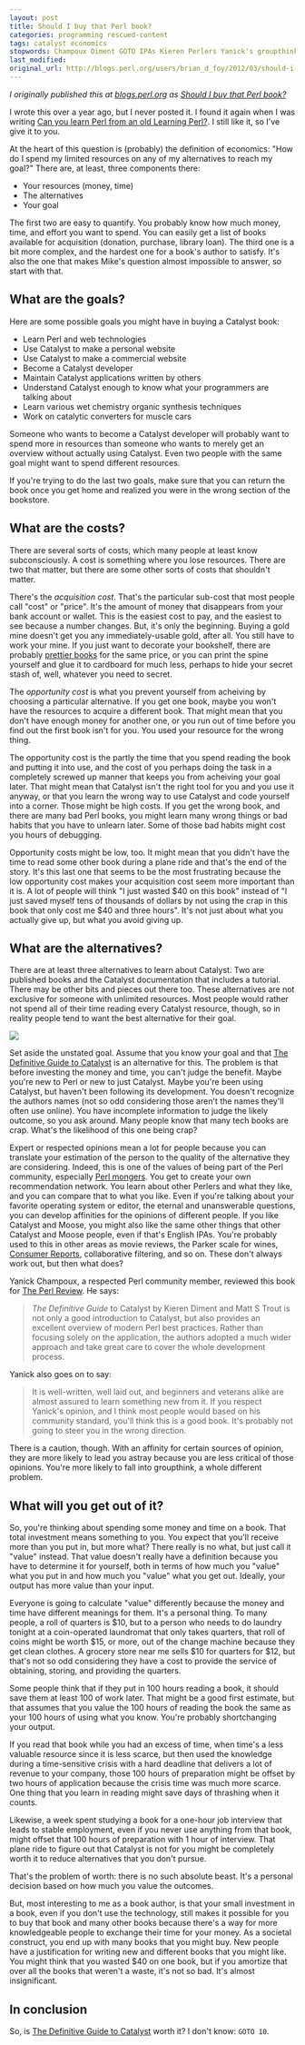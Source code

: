 ```yaml
---
layout: post
title: Should I buy that Perl book?
categories: programming rescued-content
tags: catalyst economics
stopwords: Champoux Diment GOTO IPAs Kieren Perlers Yanick's groupthink href px
last_modified:
original_url: http://blogs.perl.org/users/brian_d_foy/2012/03/should-i-buy-that-perl-book.html
---
```


*I originally published this at [blogs.perl.org](http://blogs.perl.org) as [Should I buy that Perl book?](http://blogs.perl.org/users/brian_d_foy/2012/03/should-i-buy-that-perl-book.html)*

I wrote this over a year ago, but I never posted it. I found it again when I was writing [Can you learn Perl from an old Learning Perl?](https://www.learning-perl.com/2012/03/can-you-learn-perl-from-an-old-learning-perl/). I still like it, so I've give it to you.

At the heart of this question is (probably) the definition of economics: "How do I spend my limited resources on any of my alternatives to reach my goal?" There are, at least, three components there:

* Your resources (money, time)
* The alternatives
* Your goal

The first two are easy to quantify. You probably know how much money, time, and effort you want to spend. You can easily get a list of books available for acquisition (donation, purchase, library loan). The third one is a bit more complex, and the hardest one for a book's author to satisfy. It's also the one that makes Mike's question almost impossible to answer, so start with that.

## What are the goals?

Here are some possible goals you might have in buying a Catalyst book:

* Learn Perl and web technologies
* Use Catalyst to make a personal website
* Use Catalyst to make a commercial website
* Become a Catalyst developer
* Maintain Catalyst applications written by others
* Understand Catalyst enough to know what your programmers are talking about
* Learn various wet chemistry organic synthesis techniques
* Work on catalytic converters for muscle cars

Someone who wants to become a Catalyst developer will probably want to spend more in resources than someone who wants to merely get an overview without actually using Catalyst. Even two people with the same goal might want to spend different resources.

If you're trying to do the last two goals, make sure that you can return the book once you get home and realized you were in the wrong section of the bookstore.

## What are the costs?

There are several sorts of costs, which many people at least know subconsciously. A cost is something where you lose resources. There are two that matter, but there are some other sorts of costs that shouldn't matter.

There's the *acquisition cost*. That's the particular sub-cost that most people call "cost" or "price". It's the amount of money that disappears from your bank account or wallet. This is the easiest cost to pay, and the easiest to see because a number changes. But, it's only the beginning. Buying a gold mine doesn't get you any immediately-usable gold, after all. You still have to work your mine. If you just want to decorate your bookshelf, there are probably [prettier books](https://amzn.to/2GUe75U) for the same price, or you can print the spine yourself and glue it to cardboard for much less, perhaps to hide your secret stash of, well, whatever you need to secret.

The *opportunity cost* is what you prevent yourself from acheiving by choosing a particular alternative. If you get one book, maybe you won't have the resources to acquire a different book. That might mean that you don't have enough money for another one, or you run out of time before you find out the first book isn't for you. You used your resource for the wrong thing.

The opportunity cost is the partly the time that you spend reading the book and putting it into use, and the cost of you perhaps doing the task in a completely screwed up manner that keeps you from acheiving your goal later. That might mean that Catalyst isn't the right tool for you and you use it anyway, or that you learn the wrong way to use Catalyst and code yourself into a corner. Those might be high costs. If you get the wrong book, and there are many bad Perl books, you might learn many wrong things or bad habits that you have to unlearn later. Some of those bad habits might cost you hours of debugging.

Opportunity costs might be low, too. It might mean that you didn't have the time to read some other book during a plane ride and that's the end of the story. It's this last one that seems to be the most frustrating because the low opportunity cost makes your acquisition cost seem more important than it is. A lot of people will think "I just wasted $40 on this book" instead of "I just saved myself tens of thousands of dollars by not using the crap in this book that only cost me $40 and three hours". It's not just about what you actually give up, but what you avoid giving up.

## What are the alternatives?

There are at least three alternatives to learn about Catalyst. Two are published books and the Catalyst documentation that includes a tutorial. There may be other bits and pieces out there too. These alternatives are not exclusive for someone with unlimited resources. Most people would rather not spend all of their time reading every Catalyst resource, though, so in reality people tend to want the best alternative for their goal.

<a target="_blank"  href="https://www.amazon.com/gp/product/1430223650/ref=as_li_tl?ie=UTF8&camp=1789&creative=9325&creativeASIN=1430223650&linkCode=as2&tag=hashbang09-20&linkId=164cd4069e82e9aa197e949a25211819"><img class="center" border="0" src="//ws-na.amazon-adsystem.com/widgets/q?_encoding=UTF8&MarketPlace=US&ASIN=1430223650&ServiceVersion=20070822&ID=AsinImage&WS=1&Format=_SL250_&tag=hashbang09-20" ></a><img src="//ir-na.amazon-adsystem.com/e/ir?t=hashbang09-20&l=am2&o=1&a=1430223650" width="1" height="1" border="0" alt="" style="border:none !important; margin:0px !important;" />

Set aside the unstated goal. Assume that you know your goal and that [The Definitive Guide to Catalyst](https://amzn.to/3baGk6e) is an alternative for this. The problem is that before investing the money and time, you can't judge the benefit. Maybe you're new to Perl or new to just Catalyst. Maybe you're been using Catalyst, but haven't been following its development. You doesn't recognize the authors names (not so odd considering those aren't the names they'll often use online). You have incomplete information to judge the likely outcome, so you ask around. Many people know that many tech books are crap. What's the likelihood of this one being crap?

Expert or respected opinions mean a lot for people because you can translate your estimation of the person to the quality of the alternative they are considering. Indeed, this is one of the values of being part of the Perl community, especially [Perl mongers](http://www.pm.org). You get to create your own recommendation network. You learn about other Perlers and what they like, and you can compare that to what you like. Even if you're talking about your favorite operating system or editor, the eternal and unanswerable questions, you can develop affinities for the opinions of different people. If you like Catalyst and Moose, you might also like the same other things that other Catalyst and Moose people, even if that's English IPAs. You're probably used to this in other areas as movie reviews, the Parker scale for wines, [Consumer Reports](http://www.consumerreports.org), collaborative filtering, and so on. These don't always work out, but then what does?

Yanick Champoux, a respected Perl community member, reviewed this book for [The Perl Review](http://www.theperlreview.com/). He says:

> *The Definitive Guide* to Catalyst by Kieren Diment and Matt S Trout is not only a good introduction to Catalyst, but also provides an excellent overview of modern Perl best practices. Rather than focusing solely on the application, the authors adopted a much wider approach and take great care to cover the whole development process.

Yanick also goes on to say:

> It is well-written, well laid out, and beginners and veterans alike are almost assured to learn something new from it.
If you respect Yanick's opinion, and I think most people would based on his community standard, you'll think this is a good book. It's probably not going to steer you in the wrong direction.

There is a caution, though. With an affinity for certain sources of opinion, they are more likely to lead you astray because you are less critical of those opinions. You're more likely to fall into groupthink, a whole different problem.

## What will you get out of it?

So, you're thinking about spending some money and time on a book. That total investment means something to you. You expect that you'll receive more than you put in, but more what? There really is no what, but just call it "value" instead. That value doesn't really have a definition because you have to determine it for yourself, both in terms of how much you "value" what you put in and how much you "value" what you get out. Ideally, your output has more value than your input.

Everyone is going to calculate "value" differently because the money and time have different meanings for them. It's a personal thing. To many people, a roll of quarters is $10, but to a person who needs to do laundry tonight at a coin-operated laundromat that only takes quarters, that roll of coins might be worth $15, or more, out of the change machine because they get clean clothes. A grocery store near me sells $10 for quarters for $12, but that's not so odd considering they have a cost to provide the service of obtaining, storing, and providing the quarters.

Some people think that if they put in 100 hours reading a book, it should save them at least 100 of work later. That might be a good first estimate, but that assumes that you value the 100 hours of reading the book the same as your 100 hours of using what you know. You're probably shortchanging your output.

If you read that book while you had an excess of time, when time's a less valuable resource since it is less scarce, but then used the knowledge during a time-sensitive crisis with a hard deadline that delivers a lot of revenue to your company, those 100 hours of preparation might be offset by two hours of application because the crisis time was much more scarce. One thing that you learn in reading might save days of thrashing when it counts.

Likewise, a week spent studying a book for a one-hour job interview that leads to stable employment, even if you never use anything from that book, might offset that 100 hours of preparation with 1 hour of interview. That plane ride to figure out that Catalyst is not for you might be completely worth it to reduce alternatives that you don't pursue.

That's the problem of worth: there is no such absolute beast. It's a personal decision based on how much you value the outcomes.

But, most interesting to me as a book author, is that your small investment in a book, even if you don't use the technology, still makes it possible for you to buy that book and many other books because there's a way for more knowledgeable people to exchange their time for your money. As a societal construct, you end up with many books that you might buy. New people have a justification for writing new and different books that you might like. You might think that you wasted $40 on one book, but if you amortize that over all the books that weren't a waste, it's not so bad. It's almost insignificant.

## In conclusion

So, is [The Definitive Guide to Catalyst](https://amzn.to/3baGk6e) worth it? I don't know: `GOTO 10`.
